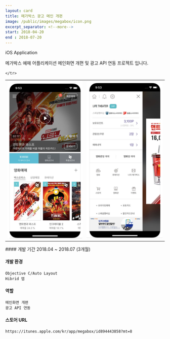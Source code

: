 ```yaml
---
layout: card
title: 메가박스 광고 메인 개편
image: /public/images/megabox/icon.png
excerpt_separator: <!--more-->
start: 2018-04-20
end : 2018-07-20
---
```

iOS Application
<!--more-->
메가박스 예매 어플리케이션 메인화면 개편 및 광고 API 연동 프로젝트 입니다.
<table>
	<tr>
		<td>
			<img src="/public/images/megabox/mega01.png">
		</td>
		<td>
			<img src="/public/images/megabox/mega02.png">
		</td>

	</tr>
</table>
#### 개발 기간
	2018.04 ~ 2018.07 (3개월)


#### 개발 환경
	Objective C/Auto Layout
	Hibrid 앱
	

#### 역할
	메인화면 개편
	광고 API 연동

#### 스토어 URL
	https://itunes.apple.com/kr/app/megabox/id894443858?mt=8
